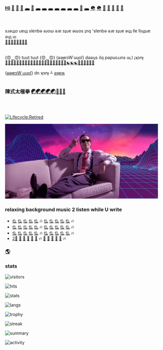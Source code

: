 ### [Hi](https://youtu.be/I6FmwBPDT-w) [👋](https://youtu.be/pcLBtRMiyxA) [🐑](https://youtu.be/JgFgnXtF9Cc) [🐇](https://youtu.be/t3j_lyTrtG0) [🕳️](https://youtu.be/kfFuckTgnc4) [🤖](https://youtu.be/GcMXQZ69lSI) [🕳️](https://youtu.be/qHAKqVvGj3w) [🕳️](https://youtu.be/uFQhn8RW0Nk) [🕳️](https://youtu.be/atMdf0rhbpI) [🕳️](https://youtu.be/BVLvQcO7JGk) [🕳️](https://youtu.be/HbBmZPb2spk) [🕳️](https://youtu.be/6T_Rj47nm0Q) [🕳️](https://youtu.be/xy-NQzeXhYg) [👀](https://youtu.be/ZVPolwmpOUo) [🕳️](https://youtu.be/jPxerGBlN-U) [🪖](https://youtu.be/tHxf17yJsKs) [🪖](https://imgur.com/uNYH2pI) [🐑](https://youtu.be/1IIPJQ-1jlc) [🦠](https://youtu.be/QQPOdklAU3c) [🦠](https://youtu.be/gVZJb9aPd5s) [🐜](https://www.youtube.com/shorts/PIL-rOqlUog) [🚂](https://youtu.be/2wZ7acowkC4)
<br><br>
sɹǝɥʇo uɐɥʇ slɐnbǝ ǝɹoɯ ǝɹɐ sʇuɐ ǝɯos ʇnq 'slɐnbǝ ǝɹɐ sʇuɐ ǝɥʇ llɐ llᴉɥʇuɐ ǝɥʇ uᴉ<br>
[🐜](https://youtu.be/W5DIOT23uFo)[🐜](https://youtu.be/xy-NQzeXhYg)[🐜](https://youtu.be/NuHvkU_gpMk)[🐜](https://youtu.be/JrBdYmStZJ4)[🐜](https://youtu.be/-6Wu0Q7x5D0)[🐜]()[🐜]()[🐜]()
<br><br><br>
(😍‿😍) tuut tuut (😍‿😍) (ǝǝɟɐɔW˙uɥoſ) dǝǝɥs ʎq pǝpuoɹɹns ɯ,I ¡ʞɔnɟ<br>
[🚂](https://youtu.be/2wZ7acowkC4)[🚃](https://youtu.be/q_qgVn-Op7Q)[🚃](https://youtu.be/RBJj_UwkSyc)[🚃](https://youtu.be/dgsqX-IxrKc)[🐑](https://youtu.be/ONifZ2NMMow)[👀](https://youtu.be/qh2QVTQ3NOw)[👀](https://youtu.be/bTpt5JH4TWs)[👀](https://youtu.be/I2BC4lKWTOQ)[👀](https://youtu.be/Boq7rlWzVRI)[👀](https://youtu.be/pcWRQTOrN4o)[🐑](https://youtu.be/kZgE_sUrXFY)[🐑](https://youtu.be/sutgWjz10sM)[🐑](https://youtu.be/zCBNwGHPZ2M)[🐑](https://youtu.be/_mkiGMtbrPM)[🐑](https://youtu.be/1zqAfRtMZSg)[🐑](https://youtu.be/O_Ed-GWY5zw)[🐑](https://youtu.be/23EmJYSjW-g)[🐑](https://youtu.be/Xtr13I2ZXC8)[🐑](https://youtu.be/rpQ8ipjg1b0)[🐑](https://youtu.be/gI4UpBjdJ3s)[🐑](https://youtu.be/j_y88KAPKW0)[🐑](https://youtu.be/ZVmMvH84DFg)[☯](https://youtu.be/gXQ32ooefxA)[☯](https://youtu.be/GMI1OYUv4Qo)[☯](https://youtu.be/hvBKeyyjVjQ)[🥋](https://youtu.be/uaTyX8z1Zg0)[🖕](https://youtu.be/3fGQ8pF3wYU)[🖕](https://youtu.be/Xyzmv4390Z8)[🐑](https://youtu.be/7O-C49VpS30)[🐑]()[🐺]()
<br><br>
([ǝǝɟɐɔW uɥoſ](https://youtu.be/_hBjxVNA0i4)) dn ʞɔnɟ ┴ [ǝʞɐʍ](https://youtu.be/GLIv191WQSo)
<br><br>
### 陳式太極拳 [☯](https://youtu.be/g0LkJ2bv1rg)[☯](https://youtu.be/JywRX-ZGmW4)[☯](https://youtu.be/jXGhcdhdMGs)[☯](https://youtu.be/RIn2ksyivT8)[☯](https://www.youtube.com/shorts/aN_h3Rqjj6k)[🥋](https://youtu.be/qpG__DSvAyk)[🥋](https://youtu.be/eCbmg4Zt_QA)[🥋](https://youtu.be/g2c_-9kIjyU)
<br><br>

[![Lifecycle:Retired](https://img.shields.io/badge/Lifecycle-Retired-d45500)](https://youtu.be/cdFIgYXHQQ8?t=180)<br>

[![Image](https://github.com/f1f47a23/f1f47a23/blob/main/mareux.jpg)](https://youtu.be/SlHSr-6ji0w)
### relaxing background music 2 listen while U write
- [仫](https://www.youtube.com/watch?v=IiE3-UkyV10&list=OLAK5uy_kLGJaJE5kzPNpI4SzcOfoZ5kl1KyH0Hro) [仫](https://www.youtube.com/watch?v=RBaZ3DCD3Lg&list=OLAK5uy_nTcjFDat0k_ZW85QestrqUOSN6VcLKPc4) [仫](https://www.youtube.com/watch?v=5zU-nOSI5z8&list=OLAK5uy_nMQ4kBeeov7vbF3kYkbT5PMkg3OJe_GPw) [仫](https://www.youtube.com/watch?v=1isbA6Pi69g&list=OLAK5uy_nQg_37r7nCYHjkbGloyuDagPfzPsFl1lk) [仫](https://www.youtube.com/watch?v=x3sp8EZoeiI&list=OLAK5uy_nedbEA6XqA5IE1bY0zHArICKXZgjbkd3s) 🔥 [仫](https://www.youtube.com/watch?v=YOhhnIpJqpg&list=OLAK5uy_k45Hdd-NJDgmRTYJIL_Ps7w-Jr4mD24Y4) [仫](https://www.youtube.com/watch?v=2hnOeE7UwWE&list=OLAK5uy_kXX_fQkcXhNEf1D4yoaUeo5CK75SddSWc) [仫](https://www.youtube.com/watch?v=wQvLzls6mIQ&list=OLAK5uy_lermRu9ku4ACmgwzF5T1Ow0LCD9cPvHQc) [仫](https://www.youtube.com/watch?v=Js7VM9_3XIQ&list=OLAK5uy_mk2yz0S4z79EX0CHV49XbFJ89vKuytKGU) [仫](https://www.youtube.com/watch?v=hSB7Rt1Pg0k&list=OLAK5uy_nbqeSy3P-zjLNPlMMlUFhADgQ6TK_bCcU) 🔥 
- [仫](https://www.youtube.com/watch?v=6_pzxGopk_Y&list=OLAK5uy_m2Pg3-RWe6wJHPqJLOUML9AuU0GhaA5KE) [仫](https://www.youtube.com/watch?v=dFd3W5WiJsI&list=OLAK5uy_l33qHsx99TOLnQrHanHBwjPI_HDTgfoRM) [仫](https://www.youtube.com/watch?v=BFdJtGb2qz8&list=OLAK5uy_mKGWoQvd00SsNtKeh_q8D3OiH8tzy-HSM) [仫](https://www.youtube.com/watch?v=IKXNj-oNPRI&list=OLAK5uy_m-Lvwr-S-56SgVN-ctVcgdmY85hVoC7TM) [仫](https://www.youtube.com/watch?v=O3CtVYEFIiU&list=OLAK5uy_mL1l2HPLX9MIlJjTjvzoFLKGh2lPUamTM) 🔥 [仫](https://www.youtube.com/watch?v=TcV3gaiEQN8&list=OLAK5uy_nEkqKbNYnvJk8zFD4TKdI-69ZeSoqEysU) [仫](https://www.youtube.com/watch?v=GymoJnPlubE&list=OLAK5uy_kzBWUkDjf5H-Xyd1XkchCfhDukwbRj8Yc) [仫](https://www.youtube.com/watch?v=tng8dphqXzw&list=OLAK5uy_nL7wlOrWiVAiloUuSJ5u4xWppJSmtTrQE) [仫](https://www.youtube.com/watch?v=9AFQ4bErcmQ&list=OLAK5uy_m6Aydj_9UxGX82nw2N_VvGha4hQ9pY1_M) [仫](https://www.youtube.com/watch?v=XbbZhFQiyeo&list=OLAK5uy_nU52NBUv9RmXChg6_UzUbt7dZ1ceFKGfA) 🔥 
- [仫](https://www.youtube.com/watch?v=OcACj5AW81o&list=OLAK5uy_nxEzAhowCQf9spTvzYMlHMdg_d3OMD-vc) [仫](https://www.youtube.com/watch?v=oUzexxIynus&list=OLAK5uy_mLoKtIJTgKybUsqs_DYQLcHdOfz6XPlVA) [仫](https://www.youtube.com/watch?v=HBDtQaRkPgU&list=OLAK5uy_nADgxjert4-12ysTNR7ct-YweirSRHfUA) [仫](https://www.youtube.com/watch?v=On0_biuPLTk&list=OLAK5uy_kwyvx_qUkePrdYOF2v34Na8WJm7_jR9GU) [仫](https://www.youtube.com/watch?v=5KGQUlV4v3M&list=OLAK5uy_liJQCOEqARABXDm7MunMQ02kpa8-q3h5Y) 🔥 [仫](https://www.youtube.com/watch?v=7tobkfDOMaU&list=OLAK5uy_lT8kogUO2AG4YLB7Iju7LKH83aX7xjiek) [仫](https://www.youtube.com/watch?v=WdaLgZPBC4I&list=OLAK5uy_ky1URAv8NLWZatHsrO7iJpM5x1wJQx3n0) [仫]() [仫]() [仫]() 🔥 
- [2🎻](https://youtu.be/f_RjlIPuqyc) [🎻](https://youtu.be/dFCimYVTpDo) [🎻](https://youtu.be/etB4RWEtmd0) [🎻](https://youtu.be/-F-QJgC3lI8) [🎻](https://youtu.be/wXCrZ0Z5EBQ) [🎻](https://youtu.be/T2qQrdOTRKg) 🔥 [🎻](https://youtu.be/1f7o-aSJe6g) [🎻](https://youtu.be/Vi5LhzrO-5g) [🎻](https://youtu.be/CRd1sXmTcA0) [🎻](https://youtu.be/8BFyrow1V0w) [🎻](https://youtu.be/tGh4FcZKekA) 🔥 


### [🌎](https://f1f47a23.github.io/)



### stats

![visitors](https://komarev.com/ghpvc/?username=f1f47a23&color=blueviolet&label=ǝɹǝɥ-ƃuᴉop-∩-ɹ-llǝɥ-┴-ʇɐɥʍ)

![hits](https://hits.seeyoufarm.com/api/count/incr/badge.svg?url=https%3A%2F%2Fgithub.com%2Ff1f47a231212%2Fhit-counter)

![stats](https://github-readme-stats.vercel.app/api?username=f1f47a23&theme=blue-green)

![langs](https://github-readme-stats.vercel.app/api/top-langs/?username=f1f47a23&theme=blue-green)

![trophy](https://github-profile-trophy.vercel.app/api/?username=f1f47a23)

![streak](https://github-readme-streak-stats.herokuapp.com/?user=f1f47a23)

![summary](https://github-profile-summary-cards.vercel.app/api/cards/profile-details?username=f1f47a23&theme=vue)



![activity](https://activity-graph.herokuapp.com/graph?username=f1f47a23&theme=minimal)




